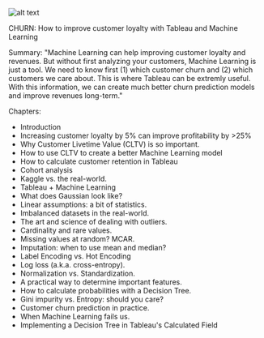 ![alt text](http://i64.tinypic.com/dpg4t0.jpg)

CHURN: How to improve customer loyalty with Tableau and Machine Learning

Summary:
"Machine Learning can help improving customer loyalty and revenues. But without first analyzing your customers, Machine Learning is
just a tool. We need to know first (1) which customer churn and (2) which customers we care about. This is where Tableau can be
extremly useful. With this information, we can create much better churn prediction models and improve revenues long-term."

Chapters:
- Introduction
- Increasing customer loyalty by 5% can improve profitability by >25%
- Why Customer Livetime Value (CLTV) is so important.
- How to use CLTV to create a better Machine Learning model
- How to calculate customer retention in Tableau
- Cohort analysis
- Kaggle vs. the real-world.
- Tableau + Machine Learning
- What does Gaussian look like?
- Linear assumptions: a bit of statistics.
- Imbalanced datasets in the real-world.
- The art and science of dealing with outliers.
- Cardinality and rare values.
- Missing values at random? MCAR.
- Imputation: when to use mean and median?
- Label Encoding vs. Hot Encoding
- Log loss (a.k.a. cross-entropy).
- Normalization vs. Standardization.
- A practical way to determine important features.
- How to calculate probabilities with a Decision Tree.
- Gini impurity vs. Entropy: should you care?
- Customer churn prediction in practice.
- When Machine Learning fails us.
- Implementing a Decision Tree in Tableau's Calculated Field
